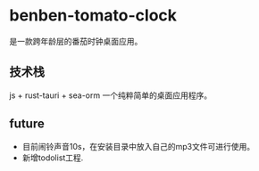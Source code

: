 # benben-tomato-clock
是一款跨年龄层的番茄时钟桌面应用。

## 技术栈
js + rust-tauri + sea-orm 一个纯粹简单的桌面应用程序。
## future
- 目前闹铃声音10s，在安装目录中放入自己的mp3文件可进行使用。
- 新增todolist工程.

